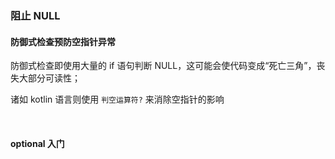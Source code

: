 ### 阻止 NULL

#### 防御式检查预防空指针异常

防御式检查即使用大量的 if 语句判断 NULL，这可能会使代码变成“死亡三角”，丧失大部分可读性；

诸如 kotlin 语言则使用 `判空运算符?` 来消除空指针的影响

<br>

#### optional 入门
